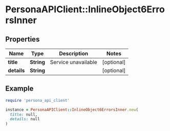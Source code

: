 # PersonaAPIClient::InlineObject6ErrorsInner

## Properties

| Name | Type | Description | Notes |
| ---- | ---- | ----------- | ----- |
| **title** | **String** | Service unavailable | [optional] |
| **details** | **String** |  | [optional] |

## Example

```ruby
require 'persona_api_client'

instance = PersonaAPIClient::InlineObject6ErrorsInner.new(
  title: null,
  details: null
)
```

